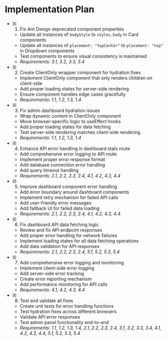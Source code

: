 # Implementation Plan

- [x] 1. Fix Ant Design deprecated component properties
  - Update all instances of `bodyStyle` to `styles.body` in Card components
  - Update all instances of `placement: "topCenter"` to `placement: "top"` in Dropdown components
  - Test components to ensure visual consistency is maintained
  - _Requirements: 3.1, 3.2, 3.3, 3.4_

- [x] 2. Create ClientOnly wrapper component for hydration fixes
  - Implement ClientOnly component that only renders children on client-side
  - Add proper loading states for server-side rendering
  - Ensure component handles edge cases gracefully
  - _Requirements: 1.1, 1.2, 1.3, 1.4_

- [x] 3. Fix admin dashboard hydration issues
  - Wrap dynamic content in ClientOnly component
  - Move browser-specific logic to useEffect hooks
  - Add proper loading states for data fetching
  - Test server-side rendering matches client-side rendering
  - _Requirements: 1.1, 1.2, 1.3, 1.4_

- [x] 4. Enhance API error handling in dashboard stats route
  - Add comprehensive error logging to API route
  - Implement proper error response format
  - Add database connection error handling
  - Add query timeout handling
  - _Requirements: 2.1, 2.2, 2.3, 2.4, 4.1, 4.2, 4.3, 4.4_

- [x] 5. Improve dashboard component error handling
  - Add error boundary around dashboard components
  - Implement retry mechanism for failed API calls
  - Add user-friendly error messages
  - Add fallback UI for failed data loading
  - _Requirements: 2.1, 2.2, 2.3, 2.4, 4.1, 4.2, 4.3, 4.4_

- [x] 6. Fix dashboard API data fetching logic
  - Review and fix API endpoint responses
  - Add proper error handling for network failures
  - Implement loading states for all data fetching operations
  - Add data validation for API responses
  - _Requirements: 2.1, 2.2, 2.3, 2.4, 5.1, 5.2, 5.3, 5.4_

- [x] 7. Add comprehensive error logging and monitoring
  - Implement client-side error logging
  - Add server-side error tracking
  - Create error reporting mechanism
  - Add performance monitoring for API calls
  - _Requirements: 4.1, 4.2, 4.3, 4.4_

- [x] 8. Test and validate all fixes
  - Create unit tests for error handling functions
  - Test hydration fixes across different browsers
  - Validate API error responses
  - Test admin panel functionality end-to-end
  - _Requirements: 1.1, 1.2, 1.3, 1.4, 2.1, 2.2, 2.3, 2.4, 3.1, 3.2, 3.3, 3.4, 4.1, 4.2, 4.3, 4.4, 5.1, 5.2, 5.3, 5.4_